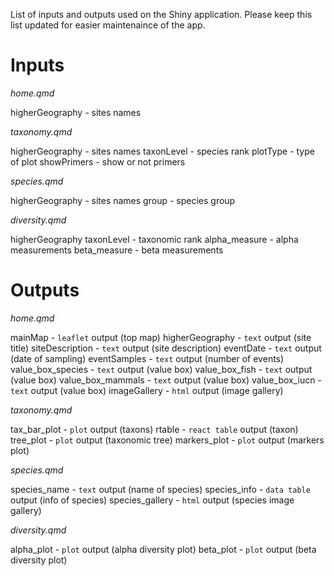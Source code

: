 List of inputs and outputs used on the Shiny application. Please keep this list updated for easier maintenaince of the app.

# Inputs

*home.qmd*

higherGeography - sites names

*taxonomy.qmd*

higherGeography - sites names
taxonLevel - species rank
plotType - type of plot
showPrimers - show or not primers

*species.qmd*

higherGeography - sites names
group - species group

*diversity.qmd*

higherGeography
taxonLevel - taxonomic rank
alpha_measure - alpha measurements
beta_measure - beta measurements



# Outputs

*home.qmd*

mainMap - `leaflet` output (top map)
higherGeography - `text` output (site title)
siteDescription - `text` output (site description)
eventDate - `text` output (date of sampling)
eventSamples - `text` output (number of events)
value_box_species - `text` output (value box)
value_box_fish - `text` output (value box)
value_box_mammals - `text` output (value box)
value_box_iucn - `text` output (value box)
imageGallery - `html` output (image gallery)

*taxonomy.qmd*

tax_bar_plot - `plot` output (taxons)
rtable - `react table` output (taxon)
tree_plot - `plot` output (taxonomic tree)
markers_plot - `plot` output (markers plot)

*species.qmd*

species_name - `text` output (name of species)
species_info - `data table` output (info of species)
species_gallery - `html` output (species image gallery)

*diversity.qmd*

alpha_plot - `plot` output (alpha diversity plot)
beta_plot - `plot` output (beta diversity plot)
